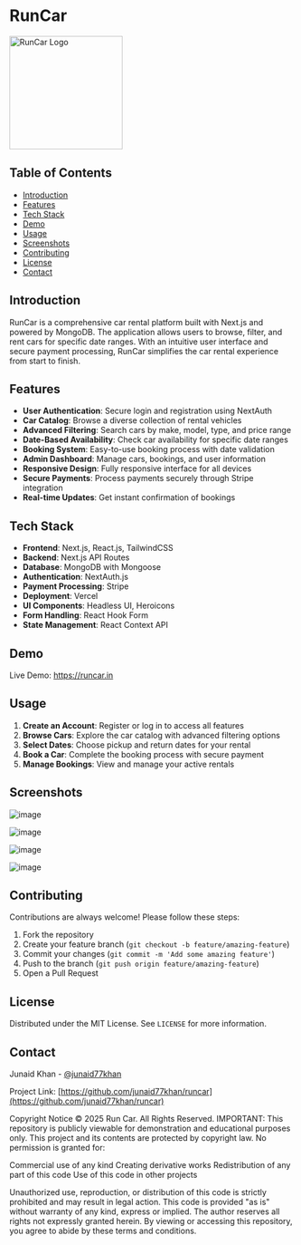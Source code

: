 # RunCar

<p align="start">
  <img src="https://runcar.in/logo.jpg" alt="RunCar Logo" width="200"/>
</p>

## Table of Contents
- [Introduction](#introduction)
- [Features](#features)
- [Tech Stack](#tech-stack)
- [Demo](#demo)
- [Usage](#usage)
- [Screenshots](#screenshots)
- [Contributing](#contributing)
- [License](#license)
- [Contact](#contact)

## Introduction

RunCar is a comprehensive car rental platform built with Next.js and powered by MongoDB. The application allows users to browse, filter, and rent cars for specific date ranges. With an intuitive user interface and secure payment processing, RunCar simplifies the car rental experience from start to finish.

## Features

- **User Authentication**: Secure login and registration using NextAuth
- **Car Catalog**: Browse a diverse collection of rental vehicles
- **Advanced Filtering**: Search cars by make, model, type, and price range
- **Date-Based Availability**: Check car availability for specific date ranges
- **Booking System**: Easy-to-use booking process with date validation
- **Admin Dashboard**: Manage cars, bookings, and user information
- **Responsive Design**: Fully responsive interface for all devices
- **Secure Payments**: Process payments securely through Stripe integration
- **Real-time Updates**: Get instant confirmation of bookings

## Tech Stack

- **Frontend**: Next.js, React.js, TailwindCSS
- **Backend**: Next.js API Routes
- **Database**: MongoDB with Mongoose
- **Authentication**: NextAuth.js
- **Payment Processing**: Stripe
- **Deployment**: Vercel
- **UI Components**: Headless UI, Heroicons
- **Form Handling**: React Hook Form
- **State Management**: React Context API

## Demo

Live Demo: https://runcar.in

## Usage

1. **Create an Account**: Register or log in to access all features
2. **Browse Cars**: Explore the car catalog with advanced filtering options
3. **Select Dates**: Choose pickup and return dates for your rental
4. **Book a Car**: Complete the booking process with secure payment
5. **Manage Bookings**: View and manage your active rentals

## Screenshots

![image](https://github.com/user-attachments/assets/57a50fcd-f2bb-4661-89ce-9be2925fc1e0)


![image](https://github.com/user-attachments/assets/3b830ef7-e0fa-401c-a5b8-69227cd0ed85)


![image](https://github.com/user-attachments/assets/aea31e86-28d9-4941-a6bf-a0bc51b866fc)


![image](https://github.com/user-attachments/assets/22025dd6-19dc-44d1-af02-05b3790d0c6e)

## Contributing

Contributions are always welcome! Please follow these steps:

1. Fork the repository
2. Create your feature branch (`git checkout -b feature/amazing-feature`)
3. Commit your changes (`git commit -m 'Add some amazing feature'`)
4. Push to the branch (`git push origin feature/amazing-feature`)
5. Open a Pull Request

## License

Distributed under the MIT License. See `LICENSE` for more information.

## Contact

Junaid Khan - [@junaid77khan](https://github.com/junaid77khan)

Project Link: [https://github.com/junaid77khan/runcar](https://github.com/junaid77khan/runcar)

Copyright Notice
© 2025 Run Car. All Rights Reserved.
IMPORTANT: This repository is publicly viewable for demonstration and educational purposes only.
This project and its contents are protected by copyright law. No permission is granted for:

Commercial use of any kind
Creating derivative works
Redistribution of any part of this code
Use of this code in other projects

Unauthorized use, reproduction, or distribution of this code is strictly prohibited and may result in legal action.
This code is provided "as is" without warranty of any kind, express or implied. The author reserves all rights not expressly granted herein.
By viewing or accessing this repository, you agree to abide by these terms and conditions.
